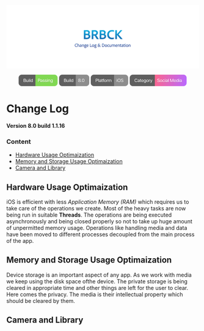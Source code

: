 <div align="center">
  <a href="https://apps.apple.com/in/app/brbck/id1532417088"><img src="https://github.com/SwiftFoxx/code-images-ext-usage/blob/56ec0af85d2fb486130322fee250c3f2062fd0af/brbck-header.png" alt="BRBCK Header"></a>
</div>
<p align="center">
  <img alt="Build Status" src="https://github.com/SwiftFoxx/code-images-ext-usage/blob/56ec0af85d2fb486130322fee250c3f2062fd0af/B-Passing.png" height="30px">
  <img alt="Build Number" src="https://github.com/SwiftFoxx/code-images-ext-usage/blob/dbd84fe56195e13a9d7ce2998fdf35bee364a9db/B-Number.png" height="30px">
  <img alt="Platform: iOS" src="https://github.com/SwiftFoxx/code-images-ext-usage/blob/9c7cbd97bab0ef21df3e0f08adf610a2f5035d81/P-ios.png" height="30px">
  <img alt="Category: Social Media" src="https://github.com/SwiftFoxx/code-images-ext-usage/blob/9c7cbd97bab0ef21df3e0f08adf610a2f5035d81/C-SM.png" height="30px">
</p>

# Change Log
**Version 8.0 build 1.1.16**

### Content
- [Hardware Usage Optimaization](#hardware-usage-optimization)
- [Memory and Storage Usage Optimaization](#memory-usage-optimization)
- [Camera and Library](#camera-and-library)

## Hardware Usage Optimaization
iOS is efficient with less *Application Memory (RAM)* which requires us to take care of the operations we create. Most of the heavy tasks are now being run in suitable **Threads**. The operations are being executed asynchronously and being closed properly so not to take up huge amount of unpermitted memory usage.
Operations like handling media and data have been moved to different processes decoupled from the main process of the app.

## Memory and Storage Usage Optimaization
Device storage is an important aspect of any app. As we work with media we keep using the disk space ofthe device. The private storage is being cleared in appropriate time and other things are left for the user to clear. Here comes the privacy. The media is their intellectual property which should be cleared by them.

## Camera and Library

